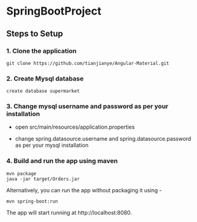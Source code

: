 # SpringBootProject

## Steps to Setup

### 1. Clone the application

	git clone https://github.com/tianjianye/Angular-Material.git

### 2. Create Mysql database

	create database supermarket

### 3. Change mysql username and password as per your installation

+ open  src/main/resources/application.properties

+ change  spring.datasource.username and spring.datasource.password as per your mysql installation

### 4. Build and run the app using maven

	mvn package
	java -jar target/Orders.jar

Alternatively, you can run the app without packaging it using -

	mvn spring-boot:run
	
The app will start running at http://localhost:8080.
